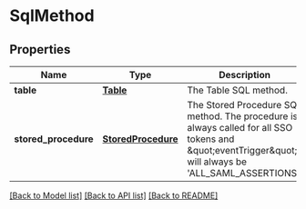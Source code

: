 # SqlMethod

## Properties
Name | Type | Description | Notes
------------ | ------------- | ------------- | -------------
**table** | [**Table**](Table.md) | The Table SQL method. | [optional] 
**stored_procedure** | [**StoredProcedure**](StoredProcedure.md) | The Stored Procedure SQL method. The procedure is always called for all SSO tokens and \&quot;eventTrigger\&quot; will always be &#39;ALL_SAML_ASSERTIONS&#39;. | [optional] 

[[Back to Model list]](../README.md#documentation-for-models) [[Back to API list]](../README.md#documentation-for-api-endpoints) [[Back to README]](../README.md)


